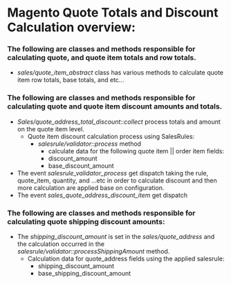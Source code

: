 # Magento Quote Totals and Discount Calculation overview:
### The following are classes and methods responsible for calculating quote, and quote item totals and row totals.
- *sales/quote_item_abstract* class has various methods to calculate quote item row totals, base totals, and etc...

### The following are classes and methods responsible for calculating quote and quote item discount amounts and totals.
- *Sales/quote_address_total_discount::collect* process totals and amount on the quote item level.
	- Quote item discount calculation process using SalesRules:
		- *salesrule/validator::process* method
			- calculate data for the following quote item || order item fields:
			- discount_amount
			- base_discount_amount
- The event *salesrule_validator_process* get dispatch taking the rule, quote_item, quantity, and ...etc in order to calculate discount and then more calculation are applied base on configuration.
- The event *sales_quote_address_discount_item* get dispatch

### The following are classes and methods responsible for calculating quote shipping discount amounts:
- The *shipping_discount_amount* is set in the *sales/quote_address* and the calculation occurred in the *salesrule/validator::processShippingAmount* method.
	- Calculation data for quote_address fields using the applied salesrule:
		- shipping_discount_amount
		- base_shipping_discount_amount
